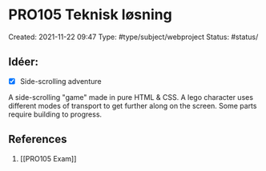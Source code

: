 # PRO105 Teknisk løsning
Created: 2021-11-22 09:47
Type: #type/subject/webproject 
Status: #status/

## Idéer:
- [x] Side-scrolling adventure

A side-scrolling "game" made in pure HTML & CSS.
A lego character uses different modes of transport to get further along on the screen.
Some parts require building to progress.

## References
1. [[PRO105 Exam]]